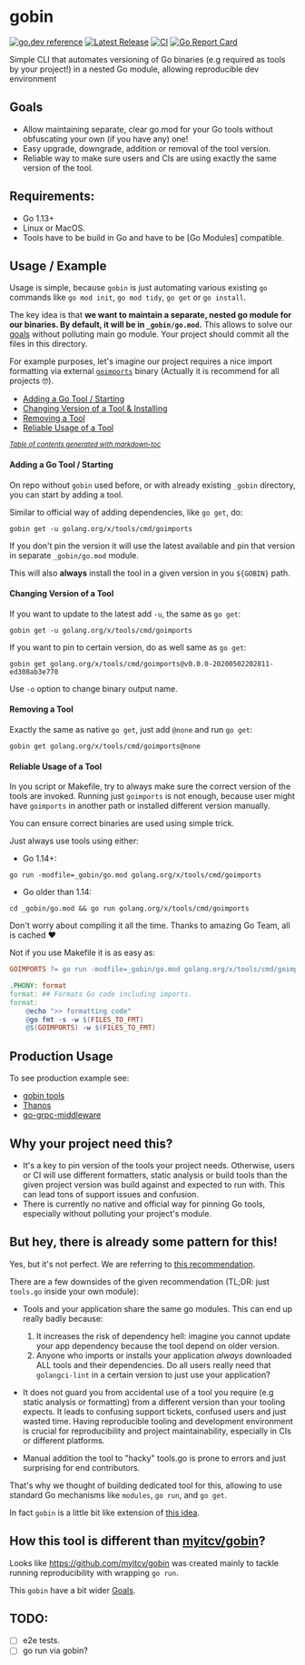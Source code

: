 # gobin
[![go.dev reference](https://img.shields.io/badge/go.dev-reference-007d9c?logo=go&logoColor=white&style=flat-square)](https://pkg.go.dev/github.com/bwplotka/gobin)
[![Latest Release](https://img.shields.io/github/release/bwplotka/gobin.svg?style=flat-square)](https://github.com/bwplotka/gobin/releases/latest)
[![CI](https://github.com/bwplotka/gobin/workflows/go/badge.svg)](https://github.com/bwplotka/gobin/actions?query=workflow%3Ago)
[![Go Report Card](https://goreportcard.com/badge/github.com/bwplotka/gobin)](https://goreportcard.com/report/github.com/bwplotka/gobin)

Simple CLI that automates versioning of Go binaries (e.g required as tools by your project!) in a nested Go module, allowing reproducible dev environment

## Goals

* Allow maintaining separate, clear go.mod for your Go tools without obfuscating your own (if you have any) one!
* Easy upgrade, downgrade, addition or removal of the tool version.
* Reliable way to make sure users and CIs are using exactly the same version of the tool.

## Requirements:

* Go 1.13+
* Linux or MacOS.
* Tools have to be build in Go and have to be [Go Modules] compatible.

## Usage / Example

Usage is simple, because `gobin` is just automating various existing `go` commands like `go mod init`, `go mod tidy`, `go get`
or `go install`.

The key idea is that **we want to maintain a separate, nested go module for our binaries. By default, it will be in `_gobin/go.mod`.**
This allows to solve our [goals](#Goals) without polluting main go module. Your project should commit all the files in this directory.

For example purposes, let's imagine our project requires a nice import formatting via external [`goimports`](https://pkg.go.dev/golang.org/x/tools/cmd/goimports?tab=doc)
binary (Actually it is recommend for all projects 🤓).

- [Adding a Go Tool / Starting](#adding-a-go-tool---starting)
- [Changing Version of a Tool & Installing](#changing-version-of-a-tool---installing)
- [Removing a Tool](#removing-a-tool)
- [Reliable Usage of a Tool](#reliable-usage-of-a-tool)

<small><i><a href='http://ecotrust-canada.github.io/markdown-toc/'>Table of contents generated with markdown-toc</a></i></small>

#### Adding a Go Tool / Starting

On repo without `gobin` used before, or with already existing `_gobin` directory, you can start by
adding a tool.

Similar to official way of adding dependencies, like `go get`, do:

`gobin get -u golang.org/x/tools/cmd/goimports`

If you don't pin the version it will use the latest available and pin that version in separate `_gobin/go.mod` module.

This will also **always** install the tool in a given version in you `${GOBIN}` path.

#### Changing Version of a Tool

If you want to update to the latest add `-u`, the same as `go get`:

`gobin get -u golang.org/x/tools/cmd/goimports`

If you want to pin to certain version, do as well same as `go get`:

`gobin get golang.org/x/tools/cmd/goimports@v0.0.0-20200502202811-ed308ab3e770`

Use `-o` option to change binary output name.

#### Removing a Tool

Exactly the same as native `go get`, just add `@none` and run `go get`:

`gobin get golang.org/x/tools/cmd/goimports@none`

#### Reliable Usage of a Tool

In you script or Makefile, try to always make sure the correct version of the tools are invoked.
Running just `goimports` is not enough, because user might have `goimports` in another path or installed different version
manually.

You can ensure correct binaries are used using simple trick.

Just always use tools using either:

* Go 1.14+:

`go run -modfile=_gobin/go.mod golang.org/x/tools/cmd/goimports`

* Go older than 1.14:

`cd _gobin/go.mod && go run golang.org/x/tools/cmd/goimports`

Don't worry about compiling it all the time. Thanks to amazing Go Team, all is cached ❤️

Not if you use Makefile it is as easy as:

```Makefile
GOIMPORTS ?= go run -modfile=_gobin/go.mod golang.org/x/tools/cmd/goimports

.PHONY: format
format: ## Formats Go code including imports.
format:
	@echo ">> formatting code"
	@go fmt -s -w $(FILES_TO_FMT)
	@$(GOIMPORTS) -w $(FILES_TO_FMT)
```

## Production Usage

To see production example see:

 * [gobin tools](https://github.com/bwplotka/gobin/blob/298d2bf5dcc1c8543261279f0a7a22536782e2b3/_gobin/binaries.go#L19)
 * [Thanos](WIP)
 * [go-grpc-middleware](WIP)

## Why your project need this?

* It's a key to pin version of the tools your project needs. Otherwise, users or CI will use different formatters, static analysis or build tools than the
given project version was build against and expected to run with. This can lead tons of support issues and confusion.
* There is currently no native and official way for pinning Go tools, especially without polluting your project's module.

## But hey, there is already some pattern for this!

Yes, but it's not perfect. We are referring to [this recommendation](https://github.com/golang/go/issues/25922#issuecomment-590529870).

There are a few downsides of the given recommendation (TL;DR: just `tools.go` inside your own module):

* Tools and your application share the same go modules. This can end up really badly because:

  1. It increases the risk of dependency hell: imagine you cannot update your app dependency because the tool depend on older version.
  2. Anyone who imports or installs your application *always* downloaded ALL tools and their dependencies. Do all users really need that `golangci-lint` in a certain version to
  just use your application?

* It does not guard you from accidental use of a tool you require (e.g static analysis or formatting) from a different version than your tooling expects.
It leads to confusing support tickets, confused users and just wasted time. Having reproducible tooling and development environment is crucial for reproducibility
and project maintainability, especially in CIs or different platforms.

* Manual addition the tool to "hacky" tools.go is prone to errors and just surprising for end contributors.

That's why we thought of building dedicated tool for this, allowing to use standard Go mechanisms like `modules`, `go run`, and `go get`.

In fact `gobin` is a little bit like extension of [this idea](https://github.com/golang/go/issues/25922#issuecomment-590529870).

## How this tool is different than [myitcv/gobin](https://github.com/myitcv/gobin)?

Looks like https://github.com/myitcv/gobin was created mainly to tackle running reproducibility with wrapping `go run`.

This `gobin` have a bit wider [Goals](#Goals).

## TODO:

* [ ] e2e tests.
* [ ] go run via gobin?
